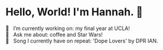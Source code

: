 # Hello, World! I'm Hannah. 👋
 
🔭 &nbsp;&nbsp;I’m currently working on: my final year at UCLA!   
🌠 &nbsp;&nbsp;Ask me about: coffee and Star Wars!  
🎸 &nbsp;&nbsp;Song I currently have on repeat: 'Dope Lovers' by DPR IAN.       
